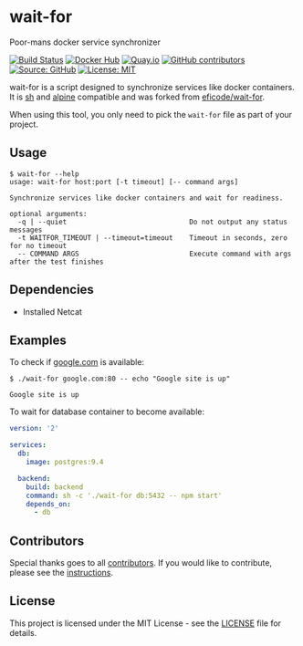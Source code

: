 # wait-for

Poor-mans docker service synchronizer

[![Build Status](https://img.shields.io/drone/build/thegeeklab/wait-for?logo=drone&server=https%3A%2F%2Fdrone.thegeeklab.de)](https://drone.thegeeklab.de/thegeeklab/wait-for)
[![Docker Hub](https://img.shields.io/badge/dockerhub-latest-blue.svg?logo=docker&logoColor=white)](https://hub.docker.com/r/thegeeklab/wait-for)
[![Quay.io](https://img.shields.io/badge/quay-latest-blue.svg?logo=docker&logoColor=white)](https://quay.io/repository/thegeeklab/wait-for)
[![GitHub contributors](https://img.shields.io/github/contributors/thegeeklab/wait-for)](https://github.com/thegeeklab/wait-for/graphs/contributors)
[![Source: GitHub](https://img.shields.io/badge/source-github-blue.svg?logo=github&logoColor=white)](https://github.com/thegeeklab/wait-for)
[![License: MIT](https://img.shields.io/github/license/thegeeklab/wait-for)](https://github.com/thegeeklab/wait-for/blob/master/LICENSE)

wait-for is a script designed to synchronize services like docker containers. It is [sh](https://en.wikipedia.org/wiki/Bourne_shell) and [alpine](https://alpinelinux.org/) compatible and was forked from [eficode/wait-for](https://github.com/eficode/wait-for).

When using this tool, you only need to pick the `wait-for` file as part of your project.

## Usage

```Shell
$ wait-for --help
usage: wait-for host:port [-t timeout] [-- command args]

Synchronize services like docker containers and wait for readiness.

optional arguments:
  -q | --quiet                              Do not output any status messages
  -t WAITFOR_TIMEOUT | --timeout=timeout    Timeout in seconds, zero for no timeout
  -- COMMAND ARGS                           Execute command with args after the test finishes
```

## Dependencies

- Installed Netcat

## Examples

To check if [google.com](https://google.com) is available:

```Shell
$ ./wait-for google.com:80 -- echo "Google site is up"

Google site is up
```

To wait for database container to become available:

```Yaml
version: '2'

services:
  db:
    image: postgres:9.4

  backend:
    build: backend
    command: sh -c './wait-for db:5432 -- npm start'
    depends_on:
      - db
```

## Contributors

Special thanks goes to all [contributors](https://github.com/thegeeklab/wait-for/graphs/contributors). If you would like to contribute,
please see the [instructions](https://github.com/thegeeklab/wait-for/blob/master/CONTRIBUTING.md).

## License

This project is licensed under the MIT License - see the [LICENSE](https://github.com/thegeeklab/wait-for/blob/master/LICENSE) file for details.
